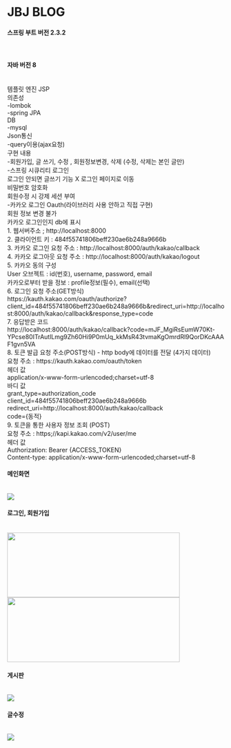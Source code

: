 # JBJ BLOG <br>  
<h4><b>스프링 부트 버전 2.3.2</b></h4> <br>
<h4><b>자바 버전 8</b></h4> <br>
템플릿 엔진 JSP <br>
의존성 <br>
-lombok <br>
-spring JPA <br>
DB<br>
-mysql <br>
Json통신 <br>
-query이용(ajax요청) <br>
구현 내용 <br>
-회원가입, 글 쓰기, 수정 , 회원정보변경, 삭제 (수정, 삭제는 본인 글만) <br>
-스프링 시큐리티 로그인<br>
     로그인 안되면 글쓰기 기능 X 로그인 페이지로 이동<br>
     비밀번호 암호화<br>
     회원수정 시 강제 세션 부여 <br>
-카카오 로그인 Oauth(라이브러리 사용 안하고 직접 구현)<br>
     회원 정보 변경 불가<br>
     카카오 로그인인지 db에 표시<br>
     1. 웹서버주소 ; http://localhost:8000<br>
     2. 클라이언트 키 : 484f55741806beff230ae6b248a9666b<br>
     3. 카카오 로그인 요청 주소 : http://localhost:8000/auth/kakao/callback<br>
     4. 카카오 로그아웃 요청 주소 : http://localhost:8000/auth/kakao/logout<br>
     5. 카카오 동의 구성<br>
     User 오브젝트 : id(번호), username, password, email<br>
     카카오로부터 받을 정보 : profile정보(필수), email(선택)<br>
     6. 로그인 요청 주소(GET방식)<br>
     https://kauth.kakao.com/oauth/authorize?                                    client_id=484f55741806beff230ae6b248a9666b&redirect_uri=http://localhost:8000/auth/kakao/callback&response_type=code <br>
     7. 응답받은 코드<br>
     http://localhost:8000/auth/kakao/callback?code=mJF_MgiRsEumW70Kt-  YPcse80ITrAutlLmg9Zh60Hi9P0mUq_kkMsR43tvmaKgOmrdRl9QorDKcAAAF1gvn5VA<br>
     8. 토큰 발급 요청 주소(POST방식) - http body에 데이터를 전달 (4가지 데이터)<br>
     요청 주소 : https://kauth.kakao.com/oauth/token<br>
     헤더 값<br>
     application/x-www-form-urlencoded;charset=utf-8<br>
     바디 값<br>
     grant_type=authorization_code<br>
     client_id=484f55741806beff230ae6b248a9666b<br>
     redirect_uri=http://localhost:8000/auth/kakao/callback<br>
     code={동적}<br>
     9. 토큰을 통한 사용자 정보 조회 (POST)<br>
     요청 주소 : https;//kapi.kakao.com/v2/user/me<br>
     헤더 값<br>
     Authorization: Bearer {ACCESS_TOKEN}<br>
     Content-type: application/x-www-form-urlencoded;charset=utf-8<br>
<h4>메인화면</h4><br>
<img src="https://user-images.githubusercontent.com/61040284/97426184-71ad5980-1956-11eb-99c1-5bae8296b3be.png"><br>
<h4>로그인, 회원가입</h4><br>
<img src="https://user-images.githubusercontent.com/61040284/97426190-72de8680-1956-11eb-80c1-0859bbdf95e2.png" width="400" height="150">
<img src="https://user-images.githubusercontent.com/61040284/97427498-fcdb1f00-1957-11eb-9f2a-e31c4dd5ad7b.png" width="400" height="150"> <br>
<h4>게시판</h4><br>
<img src="https://user-images.githubusercontent.com/61040284/97426200-7540e080-1956-11eb-8644-859e18fc43ed.png"><br>
<h4>글수정</h4><br>
<img src="https://user-images.githubusercontent.com/61040284/97426208-770aa400-1956-11eb-8329-8f8f263095ed.png">
